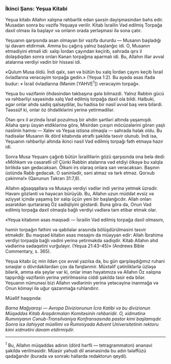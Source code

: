 ### İki̇nci̇ Şans: Yeşua Ki̇tabi

Yeşua kitabı Allahın xalqına rəhbərlik edən şəxsin dəyişməsindən bəhs edir. Musadan sonra bu vəzifə Yeşuaya verilir. Kitab İsrailin Vəd edilmiş Torpağa daxil olması ilə başlayır və onların orada yerləşməsi ilə sona çatır.

Yeşuanın qarşısında asan olmayan bir vəzifə dururdu — Musanın başladığı işi davam etdirmək. Amma bu çağırış yalnız başlanğıc idi. O, Musanın etmədiyini etməli idi: xalqı İordan çayından keçirib, səhrada qırx il dolaşdıqdan sonra onları Kənan torpağına aparmalı idi. Bu, Allahın illər əvvəl atalarına verdiyi vədin bir hissəsi idi.

«Qulum Musa öldü. İndi qalx, sən və bütün bu xalq İordan çayını keçib İsrail övladlarına verəcəyim torpağa gedin.» (Yeşua 1:2). Bu ayədə əsas ifadə budur: « İsrail övladlarına (Mənim [YAHVE<sup>1</sup>]) verəcəyim torpağ».

Yeşua bu vəzifənin öhdəsindən təkbaşına gələ bilməzdi. Yalnız Rəbbin gücü və rəhbərliyi sayəsində xalq Vəd edilmiş torpağa daxil ola bildi. Halbuki, əgər onlar əhdə sadiq qalsaydılar, bu hadisə bir nəsil əvvəl baş verə bilərdi. Təəssüf ki, onlar öz öhdəliklərini yerinə yetirmədilər.

Ötən qırx il ərzində İsrail pozulmuş bir əhdin şərtləri altında yaşamışdı. Allaha qarşı üsyan etdiklərinə görə, Misirdən çıxışın möcüzələrini görən yaşlı nəslinin hamısı — Xalev və Yeşua istisna olmaqla — səhrada həlak oldu. Bu hadisələr Musanın ilk dörd kitabında ətraflı şəkildə təsvir olunub. İndi isə, Yeşuanın rəhbərliyi altında ikinci nəsil Vəd edilmiş torpağı fəth etməyə hazır idi.

Sonra Musa Yeşuanı çağırıb bütün İsraillilərin gözü qarşısında ona belə dedi: «Möhkəm və cəsarətli ol! Çünki Rəbbin atalarına vəd etdiyi ölkəyə bu xalqla birlikdə sən gedəcəksən. Ölkəni irs olaraq onlara sən verəcəksən. Başının üstündə Rəbb gedəcək. O səninlədir, səni atmaz və tərk etməz. Qorxub çəkinmə!» (Qanunun Təkrarı 31:7,8).

Allahın ağsaqqallara və Musaya verdiyi vədlər indi yerinə yetmək üzrədir. Havanı gözlənti və həyəcan bürüyüb. Bu, Allahın uzun müddət evsiz və əziyyət içində yaşamış bir xalqı üçün yeni bir başlanğıcdır. Allah onları əsarətdən qurtararaq Öz sadiqliyini göstərdi. Buna görə də, Onun Vəd edilmiş torpağa daxil olmaqla bağlı verdiyi vədlərə tam etibar etmək olar.

«Yeşua kitabının əsas məqsədi — İsrailin Vəd edilmiş torpağa daxil olmasını,

həmin torpağın fəthini və qəbilələr arasında bölüşdürülməsini təsvir etməkdir. Bu məqsəd kitabın əsas mesajını da müəyyən edir: Allah İbrahimə verdiyi torpaqla bağlı vədini yerinə yetirməkdə sadiqdir. Kitab Allahın əhd vədlərinə sədaqətini vurğulayır. (Yeşua 21:43–45)» (Andrews Bible Commentary, s. 365).

Yeşua kitabı üç min ildən çox əvvəl yazılsa da, bu gün qarşılaşdığımız ruhani sınaqlar o dövrdəkilərdən çox da fərqlənmir. Müxtəlif çətinliklərlə üzləşə bilərik, amma elə şeylər var ki, onlar iman həyatımıza və Allahın Öz xalqına tapşırdığı vəzifənin yerinə yetirilməsinə ciddi şəkildə təsir edə bilər. Yeşuanın nümunəsi bizi Allahın vədlərinin yerinə yetəcəyinə inanmağa və Onun köməyi ilə uğur qazanmağa ruhlandırır.

Müəllif haqqında:

_Barna Mağyaroşi — Avropa Divizionunun İcra Katibi və bu divizionun Müqəddəs Kitab Araşdırmaları Komitəsinin rəhbəridir. O, xidmətinə Rumıniyanın Cənub-Transilvaniya Konfransasında pastor kimi başlamışdır. Sonra isə ilahiyyat müəllimi və Rumıniyada Advent Universitetinin rektoru kimi xidmətini davam etdirmişdir._

---

<sup>1</sup> Bu, Allahın müqəddəs adının (dörd hərfli — tetragrammaton) ənənəvi şəkildə verilməsidir. Müasir yəhudi dil ənənəsində bu adın tələffüzü qadağandır (burada və sonrakı hallarda redaktorun qeydi).